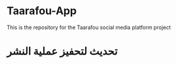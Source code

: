 # Taarafou-App
This is the repository for the Taarafou social media platform project
# تحديث لتحفيز عملية النشر
